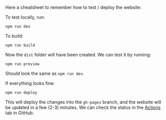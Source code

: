 Here a cheatsheet to remember how to test / deploy the website:

To test locally, run:
```
npm run dev
```

To build:
```
npm run build
```

Now the `dist` folder will have been created. We can test it by running:
```
npm run preview
```
Should look the same as `npm run dev`.

If everything looks fine:
```
npm run deploy
```
This will deploy the changes into the `gh-pages` branch, and the website will be updated in a few (2-3) minutes. We can check the status in the [Actions](https://github.com/marctorsoc/marctorsoc.github.io/actions) tab in GitHub.
